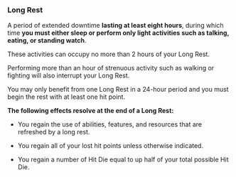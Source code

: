 ### Long Rest

A period of extended downtime **lasting at least eight hours**, during which time **you must either sleep or perform only light activities such as talking, eating, or standing watch**.

These activities can occupy no more than 2 hours of your Long Rest.

Performing more than an hour of strenuous activity such as walking or fighting will also interrupt your Long Rest.

You may only benefit from one Long Rest in a 24-hour period and you must begin the rest with at least one hit point.

**The following effects resolve at the end of a Long Rest:**

-   You regain the use of abilities, features, and resources that are refreshed by a long rest.
   
-   You regain all of your lost hit points unless otherwise indicated.
   
-   You regain a number of Hit Die equal to up half of your total possible Hit Die.